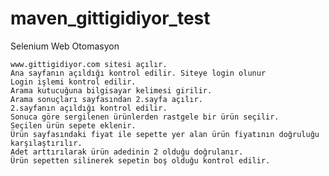 # maven_gittigidiyor_test

Selenium Web Otomasyon

    www.gittigidiyor.com sitesi açılır.
    Ana sayfanın açıldığı kontrol edilir. Siteye login olunur
    Login işlemi kontrol edilir.
    Arama kutucuğuna bilgisayar kelimesi girilir.
    Arama sonuçları sayfasından 2.sayfa açılır.
    2.sayfanın açıldığı kontrol edilir.
    Sonuca göre sergilenen ürünlerden rastgele bir ürün seçilir.
    Seçilen ürün sepete eklenir.
    Ürün sayfasındaki fiyat ile sepette yer alan ürün fiyatının doğruluğu karşılaştırılır.
    Adet arttırılarak ürün adedinin 2 olduğu doğrulanır.
    Ürün sepetten silinerek sepetin boş olduğu kontrol edilir.
